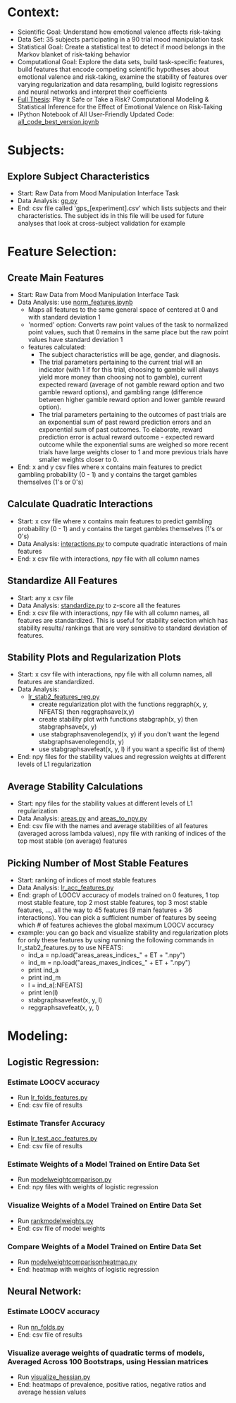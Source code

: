 # Context:
- Scientific Goal: Understand how emotional valence affects risk-taking
- Data Set: 35 subjects participating in a 90 trial mood manipulation task
- Statistical Goal: Create a statistical test to detect if mood belongs in the Markov blanket of risk-taking behavior
- Computational Goal: Explore the data sets, build task-specific features, build features that encode competing scientific hypotheses about emotional valence and risk-taking, examine the stability of features over varying regularization and data resampling, build logisitc regressions and neural networks and interpret their coefficients
- [Full Thesis](https://drive.google.com/file/d/1rFG2a6AN9RBRsbDSq0blgwnVahAHY399/view?usp=sharing): Play it Safe or Take a Risk? Computational Modeling & Statistical Inference for the Effect of Emotional Valence on Risk-Taking
- IPython Notebook of All User-Friendly Updated Code: [all_code_best_version.ipynb](https://nbviewer.org/github/jesshuang98/nimh-mlt-risk-taking/blob/main/all_code_best_version.ipynb)

# Subjects:

## Explore Subject Characteristics
- Start: Raw Data from Mood Manipulation Interface Task
- Data Analysis: [gp.py](https://github.com/jesshuang98/nimh-mlt-risk-taking/blob/main/gp.py)
- End: csv file called 'gps_[experiment].csv' which lists subjects and their characteristics. The subject ids in this file will be used for future analyses that look at cross-subject validation for example

# Feature Selection:

## Create Main Features 
- Start: Raw Data from Mood Manipulation Interface Task
- Data Analysis: use [norm_features.ipynb](https://github.com/jesshuang98/nimh-mlt-risk-taking/blob/main/norm_features.ipynb)
  - Maps all features to the same general space of centered at 0 and with standard deviation 1 
  - 'normed' option: Converts raw point values of the task to normalized point values, such that 0 remains in the same place but the raw point values have standard deviation 1 
  - features calculated: 
    - The subject characteristics will be age, gender, and diagnosis. 
    - The trial parameters pertaining to the current trial will an indicator (with 1 if for this trial, choosing to gamble will always yield more money than choosing not to gamble), current expected reward (average of not gamble reward option and two gamble reward options), and gambling range (difference between higher gamble reward option and lower gamble reward option). 
    - The trial parameters pertaining to the outcomes of past trials are an exponential sum of past reward prediction errors and an exponential sum of past outcomes. To elaborate, reward prediction error is actual reward outcome - expected reward outcome while the exponential sums are weighed so more recent trials have large weights closer to 1 and more previous trials have smaller weights closer to 0.
- End: x and y csv files where x contains main features to predict gambling probability (0 - 1) and y contains the target gambles themselves (1's or 0's)

## Calculate Quadratic Interactions
- Start: x csv file where x contains main features to predict gambling probability (0 - 1) and y contains the target gambles themselves (1's or 0's)
- Data Analysis: [interactions.py](https://github.com/jesshuang98/nimh-mlt-risk-taking/blob/main/interactions.py) to compute quadratic interactions of main features
- End: x csv file with interactions, npy file with all column names

## Standardize All Features
- Start: any x csv file
- Data Analysis: [standardize.py](https://github.com/jesshuang98/nimh-mlt-risk-taking/blob/main/standardize.py) to z-score all the features
- End: x csv file with interactions, npy file with all column names, all features are standardized. This is useful for stability selection which has stability results/ rankings that are very sensitive to standard deviation of features.

## Stability Plots and Regularization Plots
- Start: x csv file with interactions, npy file with all column names, all features are standardized.
- Data Analysis: 
  - [lr_stab2_features_reg.py](https://github.com/jesshuang98/nimh-mlt-risk-taking/blob/main/lr_stab2_features_reg.py)
    - create regularization plot with the functions reggraph(x, y, NFEATS) then reggraphsave(x,y)
    - create stability plot with functions stabgraph(x, y) then stabgraphsave(x, y) 
    - use stabgraphsavenolegend(x, y) if you don't want the legend stabgraphsavenolegend(x, y)
    - use stabgraphsavefeat(x, y, l) if you want a specific list of them)
- End: npy files for the stability values and regression weights at different levels of L1 regularization

## Average Stability Calculations
- Start: npy files for the stability values at different levels of L1 regularization
- Data Analysis: [areas.py](https://github.com/jesshuang98/nimh-mlt-risk-taking/blob/main/areas.py) and [areas_to_npy.py](https://github.com/jesshuang98/nimh-mlt-risk-taking/blob/main/areas_to_npy.py)
- End: csv file with the names and average stabilities of all features (averaged across lambda values), npy file with ranking of indices of the top most stable (on average) features

## Picking Number of Most Stable Features
- Start: ranking of indices of most stable features
- Data Analysis: [lr_acc_features.py](https://github.com/jesshuang98/nimh-mlt-risk-taking/blob/main/lr_acc_features.py)
- End: graph of LOOCV accuracy of models trained on 0 features, 1 top most stable feature, top 2 most stable features, top 3 most stable features, ..., all the way to 45 features (9 main features + 36 interactions). You can pick a sufficient number of features by seeing which # of features achieves the global maximum LOOCV accuracy
- example: you can go back and visualize stability and regularization plots for only these features by using running the following commands in lr_stab2_features.py to use NFEATS:
  - ind_a = np.load("areas_areas_indices_" + ET + ".npy")
  - ind_m = np.load("areas_maxes_indices_" + ET + ".npy")
  - print ind_a
  - print ind_m
  - l = ind_a[:NFEATS]
  - print len(l)
  - stabgraphsavefeat(x, y, l)
  - reggraphsavefeat(x, y, l)



# Modeling:

## Logistic Regression:

### Estimate LOOCV accuracy
- Run [lr_folds_features.py](https://github.com/jesshuang98/nimh-mlt-risk-taking/blob/main/lr_folds_features.py)
- End: csv file of results

### Estimate Transfer Accuracy
- Run [lr_test_acc_features.py](https://github.com/jesshuang98/nimh-mlt-risk-taking/blob/main/lr_test_acc_features.py)
- End: csv file of results

### Estimate Weights of a Model Trained on Entire Data Set

- Run [modelweightcomparison.py](https://github.com/jesshuang98/nimh-mlt-risk-taking/blob/main/modelweightcomparison.py)
- End: npy files with weights of logistic regression

### Visualize Weights of a Model Trained on Entire Data Set
- Run [rankmodelweights.py](https://github.com/jesshuang98/nimh-mlt-risk-taking/blob/main/rankmodelweights.py)
- End: csv file of model weights

### Compare Weights of a Model Trained on Entire Data Set

- Run [modelweightcomparisonheatmap.py](https://github.com/jesshuang98/nimh-mlt-risk-taking/blob/main/modelweightcomparisonheatmap.py)
- End: heatmap with weights of logistic regression



## Neural Network:

### Estimate LOOCV accuracy
- Run [nn_folds.py](https://github.com/jesshuang98/nimh-mlt-risk-taking/blob/main/nn_folds.py)
- End: csv file of results

[comment]: <> ([Estimate Weights of a Model Trained on Entire Data Set and Bootstrap Resamplings]
Run nn_boot_hessians_gradients.py
[DOESNT WORK YET] setting the seed = 0 gets us the original dataset
setting the seed to > 0 gets us some bootstrap resampling of the original dataset
End: npy files with hessian variables)

### Visualize average weights of quadratic terms of models, Averaged Across 100 Bootstraps, using Hessian matrices

- Run [visualize_hessian.py](https://github.com/jesshuang98/nimh-mlt-risk-taking/blob/main/visualize_hessian.py)
- End: heatmaps of prevalence, positive ratios, negative ratios and average hessian values

[comment]: <> ([Visualize average weights of linear main effect terms of models, Averaged Across 100 Bootstraps, using gradients]
[DOESNT WORK YET] Run visualize_gradient.py
End: heatmaps of prevalence, positive ratios, negative ratios and average gradient values)
